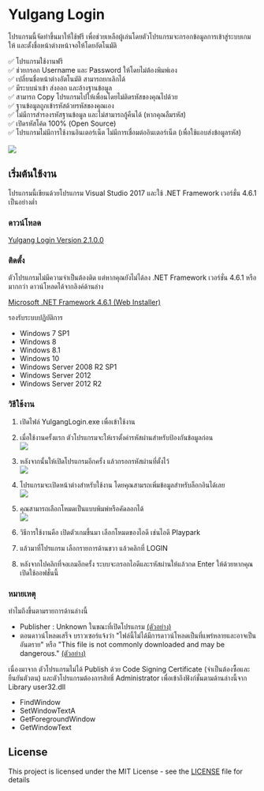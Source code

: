 # Yulgang Login
โปรแกรมนี้จัดทำขึ้นมาให้ใช้ฟรี เพื่อช่วยเหลือผู้เล่นโดยตัวโปรแกรมจะกรอกข้อมูลการเข้าสู่ระบบเกมให้ และตั้งชื่อหน้าต่างหน้าจอให้โดยอัตโนมัติ


✅ โปรแกรมใช้งานฟรี\
✅ ช่วยกรอก Username และ Password ให้โดยไม่ต้องพิมพ์เอง\
✅ เปลี่ยนชื่อหน้าต่างอัตโนมัติ สามารถยกเลิกได้\
✅ มีระบบนำเข้า ส่งออก และล้างฐานข้อมูล\
✅ สามารถ Copy โปรแกรมไปให้เพื่อนโดยไม่ติดรหัสของคุณไปด้วย\
✅ ฐานข้อมูลถูกเข้ารหัสด้วยรหัสของคุณเอง\
✅ ไม่มีการสำรองรหัสฐานข้อมูล และไม่สามารถกู้คืนได้ (หากคุณลืมรหัส)\
✅ เปิดรหัสโค้ด 100% (Open Source)\
✅ โปรแกรมไม่มีการใช้งานอินเตอร์เน็ต ไม่มีการเชื่อมต่ออินเตอร์เน็ต (เพื่อใช้แอบส่งข้อมูลรหัส)
<br/>
<br/>
![](https://i.imgur.com/Q8Z2Zci.png)
## เริ่มต้นใช้งาน

โปรแกรมนี้เขียนด้วยโปรแกรม Visual Studio 2017 และใช้ .NET Framework เวอร์ชั่น 4.6.1 เป็นอย่างต่ำ
### ดาวน์โหลด
[Yulgang Login Version 2.1.0.0](https://github.com/meawmuay/yulgang-login/releases/download/v2.1.0.0/Yulgang.Login.2.1.0.0.rar "Yulgang Login Latest Version")

### ติดตั้ง
ตัวโปรแกรมไม่มีความจำเป็นต้องติด แต่หากคุณยังไม่ได้ลง .NET Framework เวอร์ชั่น 4.6.1 หรือมากกว่า ดาวน์โหลดได้จากลิงค์ด้านล่าง

[Microsoft .NET Framework 4.6.1 (Web Installer)](https://www.microsoft.com/en-us/download/details.aspx?id=49981 "Microsoft .NET Framework 4.6.1 (Web Installer)")

รองรับระบบปฏิบัติการ
- Windows 7 SP1
- Windows 8
- Windows 8.1
- Windows 10
- Windows Server 2008 R2 SP1
- Windows Server 2012
- Windows Server 2012 R2

### วิธีใช้งาน
1. เปิดไฟล์ YulgangLogin.exe เพื่อเข้าใช้งาน
2. เมื่อใช้งานครั้งแรก ตัวโปรแกรมจะให้เราตั้งค่ารหัสผ่านสำหรับป้องกันข้อมูลก่อน\
![](https://i.imgur.com/1NS5wyp.png)

3. หลังจากนั้นให้เปิดโปรแกรมอีกครั้ง แล้วกรอกรหัสผ่านที่ตั้งไว้\
![](https://i.imgur.com/cEFaU6P.png)

4. โปรแกรมจะเปิดหน้าต่างสำหรับใช้งาน โดยคุณสามรถเพิ่มข้อมูลสำหรับล็อกอินได้เลย\
![](https://i.imgur.com/Q8Z2Zci.png)

5. คุณสามารถเลือกโหมดเป็นแบบพิมพ์หรือคัดลอกได้\
![](https://i.imgur.com/V2Z1jxe.png)

6. วิธีการใช้งานคือ เปิดตัวเกมขึ้นมา เลือกโหมดของไอดี เช่นไอดี Playpark
7. แล้วมาที่โปรแกรม เลือกรายการด้านขวา แล้วคลิกที่ LOGIN
8. หลังจากไปคลิกที่จอเกมอีกครั้ง ระบบจะกรอกไอดีและรหัสผ่านให้แล้วกด Enter ให้ด้วยหากคุณเปิดใช้ออฟชั่นนี้
### หมายเหตุ
ทำไมถึงขึ้นตามรายการด้านล่างนี้
- Publisher : Unknown ในขณะที่เปิดโปรแกรม [(ตัวอย่าง)](https://i.imgur.com/peSlQDG.png "(ตัวอย่าง)")
- ตอนดาวน์โหลดเสร็จ บราวเซอร์แจ้งว่า "ไฟล์นี้ไม่ได้มีการดาวน์โหลดเป็นที่แพร่หลายและอาจเป็นอันตราย" หรือ "This file is not commonly downloaded and may be dangerous." [(ตัวอย่าง)](https://i.imgur.com/FkxEtZs.png "(ตัวอย่าง)")

เนื่องมาจาก ตัวโปรแกรมไม่ได้ Publish ด้วย Code Signing Certificate (จำเป็นต้องซื้อและยืนยันตัวตน) และตัวโปรแกรมต้องการสิทธิ์ Administrator เพื่อเข้าถึงฟังก์ชั่นตามด้านล่างนี้จาก Library user32.dll
- FindWindow
- SetWindowTextA
- GetForegroundWindow
- GetWindowText

## License

This project is licensed under the MIT License - see the [LICENSE](LICENSE) file for details
